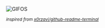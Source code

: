<div align="justify">
<picture>
    <source media="(prefers-color-scheme: dark)" srcset="https://i.ibb.co/4nnxGMVj/output-gif.gif">
    <source media="(prefers-color-scheme: light)" srcset="https://i.ibb.co/4nnxGMVj/output-gif.gif">
    <img alt="GIFOS" src="https://i.ibb.co/4nnxGMVj/output-gif.gif">
</picture>

<sub><i>inspired from [x0rzavi/github-readme-terminal](https://github.com/x0rzavi/github-readme-terminal)</i></sub>

</div>

<!-- Image deletion URL: https://ibb.co/7ddF5V1G/a4e37ecf642bd94f0f1ad7ee69c0643e -->